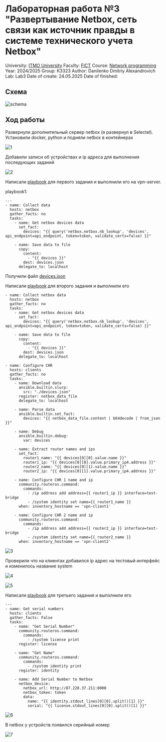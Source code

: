 # Лабораторная работа №3 "Развертывание Netbox, сеть связи как источник правды в системе технического учета Netbox"

University: [ITMO University](https://itmo.ru/ru/)
Faculty: [FICT](https://fict.itmo.ru)
Course: [Network programming]([https://github.com/itmo-ict-faculty/introduction-in-routing](https://itmo-ict-faculty.github.io/network-programming/))
Year: 2024/2025
Group: K3323
Author: Danilenko Dmitriy Alexandrovich
Lab: Lab3
Date of create: 24.05.2025
Date of finished:

## Схема

![schema](files/schema.png)

## Ход работы

Развернули дополнительный сервер netbox (я развернул в Selectel). Установили docker, python и подняли netbox в контейнерах

![1](files/1.png)

Добавили записи об устройствах и ip адреса для выполнения последующих заданий

![2](files/2.png)

Написали [playbook](files/lab3/playbook1.yaml) для первого задания и выполнили его на vpn-server.

playbook1:

```
---
- name: Collect data
  hosts: netbox
  gather_facts: no
  tasks: 
    - name: Get netbox devices data
      set_fact:
        devices: "{{ query('netbox.netbox.nb_lookup', 'devices', api_endpoint=api_endpoint, token=token, validate_certs=false) }}"

    - name: Save data to file
      copy:
        content:
          - "{{ devices }}"
        dest: devices.json
      delegate_to: localhost

```

Получили файл [devices.json](files/lab3/devices.json)

Написали [playbook](files/lab3/playbook2) для второго задания и выполнили его

```
- name: Collect netbox data
  hosts: netbox
  gather_facts: no
  tasks:
    - name: Get netbox devices data
      set_fact:
        devices: "{{ query('netbox.netbox.nb_lookup', 'devices', api_endpoint=api_endpoint, token=token, validate_certs=false) }}"

    - name: Save data to file
      copy:
        content:
          - "{{ devices }}"
        dest: devices.json
      delegate_to: localhost

- name: Configure CHR
  hosts: clients
  gather_facts: no
  tasks:
    - name: Download data
      ansible.builtin.slurp:
        src: "./devices.json"
      register: netbox_data_file
      delegate_to: localhost

    - name: Parse data
      ansible.builtin.set_fact:
        devices: "{{ netbox_data_file.content | b64decode | from_json }}"

    - name: Debug
      ansible.builtin.debug:
        var: devices

    - name: Extract router names and ips
      set_fact:
        router1_name: "{{ devices[0][0].value.name }}"
        router1_ip: "{{ devices[0][0].value.primary_ip4.address }}"
        router2_name: "{{ devices[0][1].value.name }}"
        router2_ip: "{{ devices[0][1].value.primary_ip4.address }}"

    - name: Configure CHR 1 name and ip
      community.routeros.command:
        commands:
          - /ip address add address={{ router1_ip }} interface=test-bridge
          - /system identity set name={{ router1_name }}
      when: inventory_hostname == 'vpn-client1'

    - name: Configure CHR 2 name and ip
      community.routeros.command:
        commands:
          - /ip address add address={{ router2_ip }} interface=test-bridge
          - /system identity set name={{ router2_name }}
      when: inventory_hostname == 'vpn-client2'

```

![3](files/3.png)

Проверили что на клиентах добавился ip адрес на тестовый интерфейс и изменилось название system

![4](files/4.png)

![5](files/5.png)

Написали [playbook](files/lab3/playbook3.yaml) для третьего задания и выполнили его

```
---
- name: Get serial numbers
  hosts: clients
  gather_facts: False
  tasks:
    - name: "Get Serial Number"
      community.routeros.command:
        commands:
          - /system license print
      register: license

    - name: "Get Name"
      community.routeros.command:
        commands:
          - /system identity print
      register: identity
  
    - name: Add Serial Number to Netbox
      netbox_device:
        netbox_url: http://87.228.37.211:8000
        netbox_token: token
        data:
          name: "{{ identity.stdout_lines[0][0].split()[1] }}"
          serial: "{{ license.stdout_lines[0][0].split()[1] }}"

```

![6](files/6.png)

В netbox у устройств появился серийный номер

![7](files/7.png)
